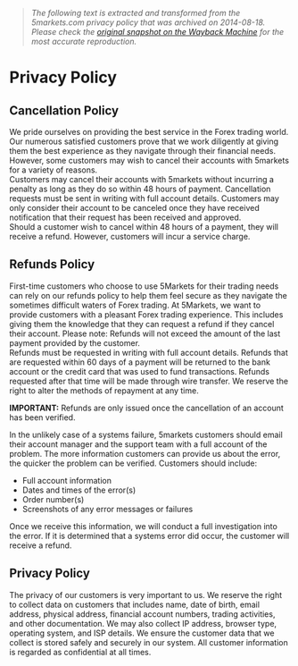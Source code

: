 > *The following text is extracted and transformed from the 5markets.com privacy policy that was archived on 2014-08-18. Please check the [original snapshot on the Wayback Machine](https://web.archive.org/web/20140818020859id_/http%3A//www.5markets.com/privacy-policy) for the most accurate reproduction.*

# Privacy Policy

## Cancellation Policy

We pride ourselves on providing the best service in the Forex trading world. Our numerous satisfied customers prove that we work diligently at giving them the best experience as they navigate through their financial needs. However, some customers may wish to cancel their accounts with 5markets for a variety of reasons.   
Customers may cancel their accounts with 5markets without incurring a penalty as long as they do so within 48 hours of payment. Cancellation requests must be sent in writing with full account details. Customers may only consider their account to be canceled once they have received notification that their request has been received and approved.  
Should a customer wish to cancel within 48 hours of a payment, they will receive a refund. However, customers will incur a service charge.

## Refunds Policy

First-time customers who choose to use 5Markets for their trading needs can rely on our refunds policy to help them feel secure as they navigate the sometimes difficult waters of Forex trading. At 5Markets, we want to provide customers with a pleasant Forex trading experience. This includes giving them the knowledge that they can request a refund if they cancel their account. Please note: Refunds will not exceed the amount of the last payment provided by the customer.  
Refunds must be requested in writing with full account details. Refunds that are requested within 60 days of a payment will be returned to the bank account or the credit card that was used to fund transactions. Refunds requested after that time will be made through wire transfer. We reserve the right to alter the methods of repayment at any time.

 **IMPORTANT:** Refunds are only issued once the cancellation of an account has been verified.

In the unlikely case of a systems failure, 5markets customers should email their account manager and the support team with a full account of the problem. The more information customers can provide us about the error, the quicker the problem can be verified. Customers should include:

  * Full account information
  * Dates and times of the error(s)
  * Order number(s)
  * Screenshots of any error messages or failures



Once we receive this information, we will conduct a full investigation into the error. If it is determined that a systems error did occur, the customer will receive a refund.

## Privacy Policy

The privacy of our customers is very important to us. We reserve the right to collect data on customers that includes name, date of birth, email address, physical address, financial account numbers, trading activities, and other documentation. We may also collect IP address, browser type, operating system, and ISP details. We ensure the customer data that we collect is stored safely and securely in our system. All customer information is regarded as confidential at all times.
